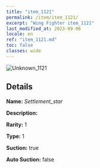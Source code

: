 ```yaml
---
title: "item_1121"
permalink: /item/item_1121/
excerpt: "Wing Fighter item_1121"
last_modified_at: 2023-09-06
locale: en
ref: "item_1121.md"
toc: false
classes: wide
---
```



 ![Unknown_1121](/images/item/Settlement_star_p.png)



## Details

 **Name:** *Settlement_star* 

 **Description:** 

 **Rarity:** 1 

 **Type:** 1 

 **Suction:** true 

 **Auto Suction:** false 


